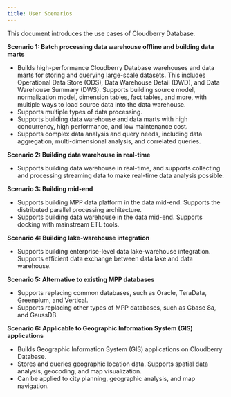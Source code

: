 ```yaml
---
title: User Scenarios
---
```


This document introduces the use cases of Cloudberry Database.

**Scenario 1: Batch processing data warehouse offline and building data marts**

- Builds high-performance Cloudberry Database warehouses and data marts for storing and querying large-scale datasets. This includes Operational Data Store (ODS), Data Warehouse Detail (DWD), and Data Warehouse Summary (DWS). Supports building source model, normalization model, dimension tables, fact tables, and more, with multiple ways to load source data into the data warehouse.
- Supports multiple types of data processing.
- Supports building data warehouse and data marts with high concurrency, high performance, and low maintenance cost.
- Supports complex data analysis and query needs, including data aggregation, multi-dimensional analysis, and correlated queries.

**Scenario 2: Building data warehouse in real-time**

- Supports building data warehouse in real-time, and supports collecting and processing streaming data to make real-time data analysis possible.

**Scenario 3: Building mid-end**

- Supports building MPP data platform in the data mid-end. Supports the distributed parallel processing architecture.
- Supports building data warehouse in the data mid-end. Supports docking with mainstream ETL tools.

**Scenario 4: Building lake-warehouse integration**

- Supports building enterprise-level data lake-warehouse integration. Supports efficient data exchange between data lake and data warehouse.

**Scenario 5: Alternative to existing MPP databases**

- Supports replacing common databases, such as Oracle, TeraData, Greenplum, and Vertical.
- Supports replacing other types of MPP databases, such as Gbase 8a, and GaussDB.

**Scenario 6: Applicable to Geographic Information System (GIS) applications**

- Builds Geographic Information System (GIS) applications on Cloudberry Database.
- Stores and queries geographic location data. Supports spatial data analysis, geocoding, and map visualization.
- Can be applied to city planning, geographic analysis, and map navigation.
